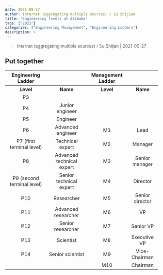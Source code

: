 ```yaml
---
date: 2021-09-27
author: Internet (aggregating multiple sources) / Su Shijian
title: "Engineering levels at Alibaba"
tags: ["2021"]
categories: ["Engineering Management", "Engineering Ladders"]
description: >
---
```


> Internet (aggregating multiple sources) / Su Shijian | 2021-09-27

## Put together

|     Engineering Ladder     |                           | Management Ladder |                 |
| :------------------------: | :-----------------------: | :---------------: | :-------------: |
|         **Level**          |         **Name**          |     **Level**     |    **Name**     |
|             P3             |                           |                   |                 |
|             P4             |      Junior engineer      |                   |                 |
|             P5             |         Engineer          |                   |                 |
|             P6             |     Advanced engineer     |        M1         |      Lead       |
| P7 (first terminal level)  |     Technical expert      |        M2         |     Manager     |
|             P8             | Advanced technical expert |        M3         | Senior manager  |
| P9 (second terminal level) |  Senior technical expert  |        M4         |    Director     |
|            P10             |        Researcher         |        M5         | Senior director |
|            P11             |    Advanced researcher    |        M6         |       VP        |
|            P12             |     Senior researcher     |        M7         |    Senior VP    |
|            P13             |         Scientist         |        M8         |  Executive VP   |
|            P14             |     Senior scientist      |        M9         |  Vice-Chairman  |
|                            |                           |        M10        |    Chairman     |
